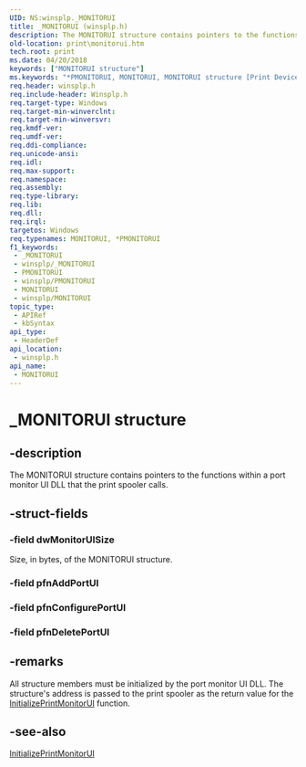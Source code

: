```yaml
---
UID: NS:winsplp._MONITORUI
title: _MONITORUI (winsplp.h)
description: The MONITORUI structure contains pointers to the functions within a port monitor UI DLL that the print spooler calls.
old-location: print\monitorui.htm
tech.root: print
ms.date: 04/20/2018
keywords: ["MONITORUI structure"]
ms.keywords: "*PMONITORUI, MONITORUI, MONITORUI structure [Print Devices], PMONITORUI, PMONITORUI structure pointer [Print Devices], _MONITORUI, print.monitorui, spoolfnc_bcf5298e-b0b6-41c1-9152-9a804234fba9.xml, winsplp/MONITORUI, winsplp/PMONITORUI"
req.header: winsplp.h
req.include-header: Winsplp.h
req.target-type: Windows
req.target-min-winverclnt: 
req.target-min-winversvr: 
req.kmdf-ver: 
req.umdf-ver: 
req.ddi-compliance: 
req.unicode-ansi: 
req.idl: 
req.max-support: 
req.namespace: 
req.assembly: 
req.type-library: 
req.lib: 
req.dll: 
req.irql: 
targetos: Windows
req.typenames: MONITORUI, *PMONITORUI
f1_keywords:
 - _MONITORUI
 - winsplp/_MONITORUI
 - PMONITORUI
 - winsplp/PMONITORUI
 - MONITORUI
 - winsplp/MONITORUI
topic_type:
 - APIRef
 - kbSyntax
api_type:
 - HeaderDef
api_location:
 - winsplp.h
api_name:
 - MONITORUI
---
```


# _MONITORUI structure


## -description

The MONITORUI structure contains pointers to the functions within a port monitor UI DLL that the print spooler calls.

## -struct-fields

### -field dwMonitorUISize

Size, in bytes, of the MONITORUI structure.

### -field pfnAddPortUI

### -field pfnConfigurePortUI

### -field pfnDeletePortUI

## -remarks

All structure members must be initialized by the port monitor UI DLL. The structure's address is passed to the print spooler as the return value for the <a href="/windows-hardware/drivers/ddi/winsplp/nf-winsplp-initializeprintmonitorui">InitializePrintMonitorUI</a> function.

## -see-also

<a href="/windows-hardware/drivers/ddi/winsplp/nf-winsplp-initializeprintmonitorui">InitializePrintMonitorUI</a>
